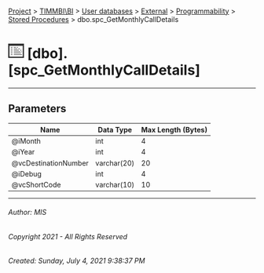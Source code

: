 #### 

[Project](../../../../../index.md) > [TIMMBI\\BI](../../../../index.md) > [User databases](../../../index.md) > [External](../../index.md) > [Programmability](../index.md) > [Stored Procedures](Stored_Procedures.md) > dbo.spc_GetMonthlyCallDetails

# ![Stored Procedures](../../../../../Images/StoredProcedure32.png) [dbo].[spc_GetMonthlyCallDetails]

---

## <a name="#parameters"></a>Parameters

| Name | Data Type | Max Length (Bytes) |
|---|---|---|
| @iMonth | int | 4 |
| @iYear | int | 4 |
| @vcDestinationNumber | varchar(20) | 20 |
| @iDebug | int | 4 |
| @vcShortCode | varchar(10) | 10 |


---

###### Author:  MIS

###### Copyright 2021 - All Rights Reserved

###### Created: Sunday, July 4, 2021 9:38:37 PM

